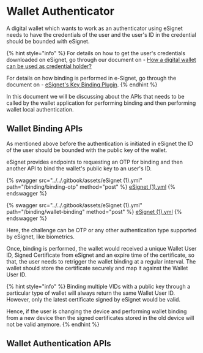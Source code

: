 # Wallet Authenticator

A digital wallet which wants to work as an authenticator using eSignet needs to have the credentials of the user and the user's ID in the credential should be bounded with eSignet.

{% hint style="info" %}
For details on how to get the user's credentials downloaded on eSignet, go through our document on - [How a digital wallet can be used as credential holder?](credential-holder.md)

For details on how binding is performed in e-Signet, go through the document on - [eSignet's Key Binding Plugin](../../integration-guides/key-binder.md).
{% endhint %}

In this document we will be discussing about the APIs that needs to be called by the wallet application for performing binding and then performing wallet local authentication.

## Wallet Binding APIs

As mentioned above before the authentication is initiated in eSignet the ID of the user should be bounded with the public key of the wallet.

eSignet provides endpoints to requesting an OTP for binding and then another API to bind the wallet's public key to an user's ID.

{% swagger src="../../.gitbook/assets/eSignet (1).yml" path="/binding/binding-otp" method="post" %}
[eSignet (1).yml](<../../.gitbook/assets/eSignet (1).yml>)
{% endswagger %}

{% swagger src="../../.gitbook/assets/eSignet (1).yml" path="/binding/wallet-binding" method="post" %}
[eSignet (1).yml](<../../.gitbook/assets/eSignet (1).yml>)
{% endswagger %}

Here, the challenge can be OTP or any other authentication type supported by eSignet, like biometrics.

Once, binding is performed, the wallet would received a unique Wallet User ID, Signed Certificate from eSignet and an expire time of the certificate, so that, the user needs to retrigger the wallet binding at a regular interval. The wallet should store the certificate securely and map it against the Wallet User ID.

{% hint style="info" %}
Binding multiple VIDs with a public key through a particular type of wallet will always return the same Wallet User ID. However, only the latest certificate signed by eSignet would be valid.

Hence, if the user is changing the device and performing wallet binding from a new device then the signed certificates stored in the old device will not be valid anymore. &#x20;
{% endhint %}

## Wallet Authentication APIs

